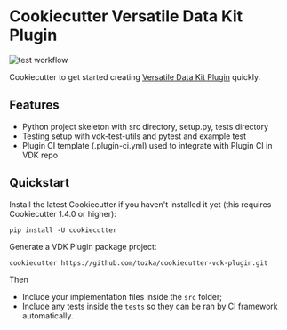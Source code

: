 # Cookiecutter Versatile Data Kit Plugin

![test workflow](https://github.com/tozka/cookiecutter-vdk-plugin/actions/workflows/test.yml/badge.svg)

Cookiecutter to get started creating [Versatile Data Kit Plugin](https://github.com/vmware/versatile-data-kit/tree/main/projects/vdk-plugins) quickly.

## Features

* Python project skeleton with src directory, setup.py, tests directory
* Testing setup with vdk-test-utils and pytest and example test
* Plugin CI template (.plugin-ci.yml) used to integrate with Plugin CI in VDK repo

## Quickstart
Install the latest Cookiecutter if you haven't installed it yet (this requires Cookiecutter 1.4.0 or higher):

```
pip install -U cookiecutter
```

Generate a VDK Plugin package project:

```
cookiecutter https://github.com/tozka/cookiecutter-vdk-plugin.git
```

Then

* Include your implementation files inside the `src` folder;
* Include any tests inside the `tests` so they can be ran by CI framework automatically.


